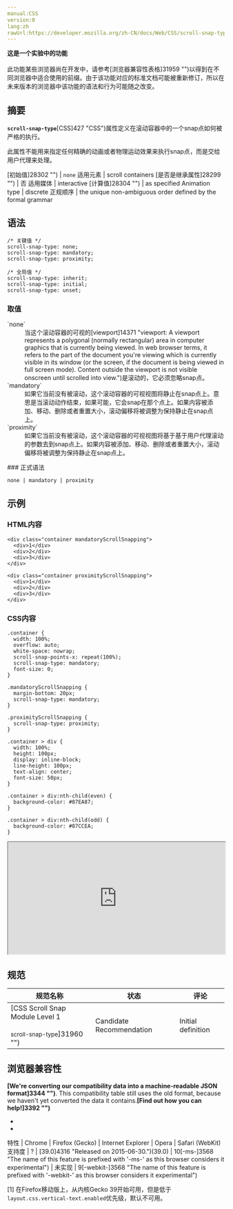 ```yaml
---
manual:CSS
version:0
lang:zh
rawUrl:https://developer.mozilla.org/zh-CN/docs/Web/CSS/scroll-snap-type
---
```






**这是一个实验中的功能**<br></br>此功能某些浏览器尚在开发中，请参考[浏览器兼容性表格]31959 "")以得到在不同浏览器中适合使用的前缀。由于该功能对应的标准文档可能被重新修订，所以在未来版本的浏览器中该功能的语法和行为可能随之改变。




## 摘要<a name="摘要"></a>


**`scroll-snap-type`**[CSS]427 "CSS")属性定义在滚动容器中的一个snap点如何被严格的执行。



此属性不能用来指定任何精确的动画或者物理运动效果来执行snap点，而是交给用户代理来处理。


[初始值]28302 "") | `none` 
适用元素 | scroll containers 
[是否是继承属性]28299 "") | 否 
适用媒体 | interactive 
[计算值]28304 "") | as specified 
Animation type | discrete 
正规顺序 | the unique non-ambiguous order defined by the formal grammar 



## 语法<a name="语法"></a>

```
/* 关键值 */
scroll-snap-type: none;
scroll-snap-type: mandatory;
scroll-snap-type: proximity;

/* 全局值 */
scroll-snap-type: inherit;
scroll-snap-type: initial;
scroll-snap-type: unset;
```

### 取值<a name="取值"></a>
<dl><dt id=''>`none`</dt><dd>当这个滚动容器的可视的[viewport]14371 "viewport: A viewport represents a polygonal (normally rectangular) area in computer graphics that is currently being viewed. In web browser terms, it refers to the part of the document you're viewing which is currently visible in its window (or the screen, if the document is being viewed in full screen mode). Content outside the viewport is not visible onscreen until scrolled into view.")是滚动的，它必须忽略snap点。</dd><dt id=''>`mandatory`</dt><dd>如果它当前没有被滚动，这个滚动容器的可视视图将静止在snap点上。意思是当滚动动作结束，如果可能，它会snap在那个点上。如果内容被添加、移动、删除或者重置大小，滚动偏移将被调整为保持静止在snap点上。</dd><dt id=''>`proximity`</dt><dd>如果它当前没有被滚动，这个滚动容器的可视视图将基于基于用户代理滚动的参数去到snap点上。如果内容被添加、移动、删除或者重置大小，滚动偏移将被调整为保持静止在snap点上。</dd></dl>
### 正式语法<a name="正式语法"></a>

```
none | mandatory | proximity
```

## 示例<a name="Example"></a>

### HTML内容<a name="HTML内容"></a>

```
<div class="container mandatoryScrollSnapping">
  <div>1</div>
  <div>2</div>
  <div>3</div>
</div>

<div class="container proximityScrollSnapping">
  <div>1</div>
  <div>2</div>
  <div>3</div>
</div>
```

### CSS内容<a name="CSS内容"></a>

```
.container {
  width: 100%;
  overflow: auto;
  white-space: nowrap;
  scroll-snap-points-x: repeat(100%);
  scroll-snap-type: mandatory;
  font-size: 0;
}

.mandatoryScrollSnapping {
  margin-bottom: 20px;
  scroll-snap-type: mandatory;
}

.proximityScrollSnapping {
  scroll-snap-type: proximity;
}

.container > div {
  width: 100%;
  height: 100px;
  display: inline-block;
  line-height: 100px;
  text-align: center;
  font-size: 50px;
}

.container > div:nth-child(even) {
  background-color: #87EA87;
}

.container > div:nth-child(odd) {
  background-color: #87CCEA;
}
```


<iframe src='https://mdn.mozillademos.org/zh-CN/docs/Web/CSS/scroll-snap-type$samples/Example?revision=966405' width='100%' height='260'></iframe>



## 规范<a name="规范"></a>

规范名称 | 状态 | 评论 
 ---  |  ---  |  ---  | 
[CSS Scroll Snap Module Level 1<br></br><small>scroll-snap-type</small>]31960 "") | Candidate Recommendation | Initial definition 


## 浏览器兼容性<a name="浏览器兼容性"></a>


**[We&#39;re converting our compatibility data into a machine-readable JSON format]3344 "")**. This compatibility table still uses the old format, because we haven&#39;t yet converted the data it contains.**[Find out how you can help!]3392 "")**


* 
* 

特性 | Chrome | Firefox (Gecko) | Internet Explorer | Opera | Safari (WebKit) 
支持度 | ? | [39.0]4316 "Released on 2015-06-30.")(39.0) | 10[-ms-]3568 "The name of this feature is prefixed with '-ms-' as this browser considers it experimental") | 未实现 | 9[-webkit-]3568 "The name of this feature is prefixed with '-webkit-' as this browser considers it experimental") 





[1] 在Firefox移动版上，从内核Gecko 39开始可用，但是低于`layout.css.vertical-text.enabled`优先级，默认不可用。




